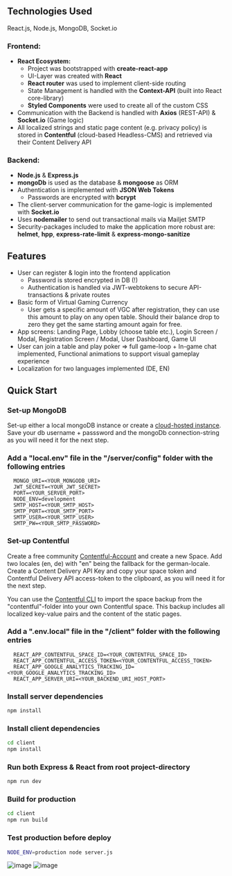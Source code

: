 ## Technologies Used
React.js, Node.js, MongoDB, Socket.io

### Frontend:

- **React Ecosystem:**
  - Project was bootstrapped with **create-react-app**
  - UI-Layer was created with **React**
  - **React router** was used to implement client-side routing
  - State Management is handled with the **Context-API** (built into React core-library)
  - **Styled Components** were used to create all of the custom CSS
- Communication with the Backend is handled with **Axios** (REST-API) & **Socket.io** (Game logic)
- All localized strings and static page content (e.g. privacy policy) is stored in **Contentful** (cloud-based Headless-CMS) and retrieved via their Content Delivery API

### Backend:

- **Node.js** & **Express.js**
- **mongoDb** is used as the database & **mongoose** as ORM
- Authentication is implemented with **JSON Web Tokens**
  - Passwords are encrypted with **bcrypt**
- The client-server communication for the game-logic is implemented with **Socket.io**
- Uses **nodemailer** to send out transactional mails via Mailjet SMTP
- Security-packages included to make the application more robust are: **helmet**, **hpp**, **express-rate-limit** & **express-mongo-sanitize**

## Features

- User can register & login into the frontend application
  - Password is stored encrypted in DB (!)
  - Authentication is handled via JWT-webtokens to secure API-transactions & private routes
- Basic form of Virtual Gaming Currency
  - User gets a specific amount of VGC after registration, they can use this amount to play on any open table. Should their balance drop to zero they get the same starting amount again for free.
- App screens: Landing Page, Lobby (choose table etc.), Login Screen / Modal, Registration Screen / Modal, User Dashboard, Game UI
- User can join a table and play poker ⇒ full game-loop + In-game chat implemented, Functional animations to support visual gameplay experience
- Localization for two languages implemented (DE, EN)

## Quick Start

### Set-up MongoDB

Set-up either a local mongoDB instance or create a [cloud-hosted instance](https://www.mongodb.com/). Save your db username + passsword and the mongoDb connection-string as you will need it for the next step.

### Add a "local.env" file in the "/server/config" folder with the following entries

```
  MONGO_URI=<YOUR_MONGODB_URI>
  JWT_SECRET=<YOUR_JWT_SECRET>
  PORT=<YOUR_SERVER_PORT>
  NODE_ENV=development
  SMTP_HOST=<YOUR_SMTP_HOST>
  SMTP_PORT=<YOUR_SMTP_PORT>
  SMTP_USER=<YOUR_SMTP_USER>
  SMTP_PW=<YOUR_SMTP_PASSWORD>
```

### Set-up Contentful

Create a free community [Contentful-Account](https://www.contentful.com/get-started/) and create a new Space. Add two locales (en, de) with "en" being the fallback for the german-locale. Create a Content Delivery API Key and copy your space token and Contentful Delivery API access-token to the clipboard, as you will need it for the next step.

You can use the [Contentful CLI](https://www.npmjs.com/package/contentful-cli) to import the space backup from the "contentful"-folder into your own Contentful space. This backup includes all localized key-value pairs and the content of the static pages.

### Add a ".env.local" file in the "/client" folder with the following entries

```
  REACT_APP_CONTENTFUL_SPACE_ID=<YOUR_CONTENTFUL_SPACE_ID>
  REACT_APP_CONTENTFUL_ACCESS_TOKEN=<YOUR_CONTENTFUL_ACCESS_TOKEN>
  REACT_APP_GOOGLE_ANALYTICS_TRACKING_ID=<YOUR_GOOGLE_ANALYTICS_TRACKING_ID>
  REACT_APP_SERVER_URI=<YOUR_BACKEND_URI_HOST_PORT>
```

### Install server dependencies

```bash
npm install
```

### Install client dependencies

```bash
cd client
npm install
```

### Run both Express & React from root project-directory

```bash
npm run dev
```

### Build for production

```bash
cd client
npm run build
```

### Test production before deploy

```bash
NODE_ENV=production node server.js
```

![image](https://github.com/saqib772/Casino-Poker/assets/121972215/dd8f7747-a6fd-4e84-afc5-8d2428a8b158)
![image](https://github.com/saqib772/Casino-Poker/assets/121972215/74ea4f58-1eb5-416c-8c8e-20f352468b8d)
